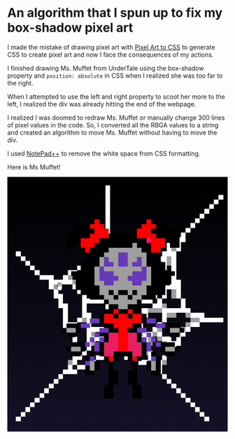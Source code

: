 # An algorithm that I spun up to fix my box-shadow pixel art

I made the mistake of drawing pixel art with [Pixel Art to CSS](https://www.pixelartcss.com/) to generate CSS to create pixel art and now I face the consequences of my actions.

I finished drawing Ms. Muffet from UnderTale using the box-shadow property and `position: absolute` in CSS when I realized she was too far to the right.

When I attempted to use the left and right property to scoot her more to the left, I realized the div was already hitting the end of the webpage.

I realized I was doomed to redraw Ms. Muffet or manually change 300 lines of pixel values in the code. So, I converted all the RBGA values to a string and created an algorithm to move Ms. Muffet without having to move the div.

I used [NotePad++](https://notepad-plus-plus.org/) to remove the white space from CSS formatting.

Here is Ms Muffet!

![Ms-Muffet-Pixel-Art](/ms-muffet.png)
